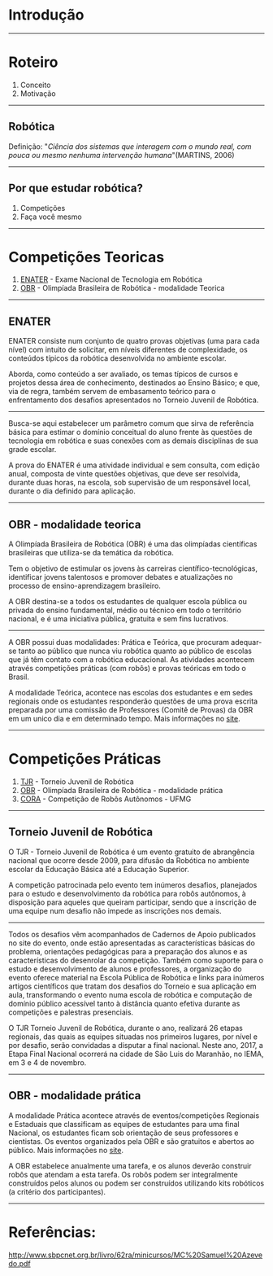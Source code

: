 <!--
  backdrop: introduction
-->

# Introdução
---
# Roteiro

1. Conceito
1. Motivação

---

## Robótica

Definição: "_Ciência dos sistemas que interagem com o mundo real, com pouca ou mesmo nenhuma intervenção humana_"(MARTINS, 2006)

---

## Por que estudar robótica?

1. Competições
1. Faça você mesmo

---
# Competições Teoricas

1. [ENATER](http://www.enater.org/anteriores.php) - Exame Nacional de Tecnologia em Robótica
1. [OBR](http://www.obr.org.br) - Olimpíada Brasileira de Robótica - modalidade Teorica

---
## ENATER

ENATER consiste num conjunto de quatro provas objetivas (uma para cada nível) com intuito de solicitar, em níveis diferentes de complexidade, os conteúdos típicos da robótica desenvolvida no ambiente escolar.

Aborda, como conteúdo a ser avaliado, os temas típicos de cursos e projetos dessa área de conhecimento, destinados ao Ensino Básico; e que, via de regra, também servem de embasamento teórico para o enfrentamento dos desafios apresentados no Torneio Juvenil de Robótica.

---
Busca-se aqui estabelecer um parâmetro comum que sirva de referência básica para estimar o domínio conceitual do aluno frente às questões de tecnologia em robótica e suas conexões com as demais disciplinas de sua grade escolar.

A prova do ENATER é uma atividade individual e sem consulta, com edição anual, composta de vinte questões objetivas, que deve ser resolvida, durante duas horas, na escola, sob supervisão de um responsável local, durante o dia definido para aplicação.

---
## OBR - modalidade teorica

A Olimpíada Brasileira de Robótica (OBR) é uma das olimpíadas científicas brasileiras que utiliza-se da temática da robótica.

Tem o objetivo de estimular os jovens às carreiras científico-tecnológicas, identificar jovens talentosos e promover debates e atualizações no processo de ensino-aprendizagem brasileiro.

A OBR destina-se a todos os estudantes de qualquer escola pública ou privada do ensino fundamental, médio ou técnico em todo o território nacional, e é uma iniciativa pública, gratuita e sem fins lucrativos.

---
A OBR possui duas modalidades: Prática e Teórica, que procuram adequar-se tanto ao público que nunca viu robótica quanto ao público de escolas que já têm contato com a robótica educacional. As atividades acontecem através competições práticas (com robôs) e provas teóricas em todo o Brasil.

A modalidade Teórica, acontece nas escolas dos estudantes e em sedes regionais onde os estudantes responderão questões de uma prova escrita preparada por uma comissão de Professores (Comitê de Provas) da OBR em um unico dia e em determinado tempo. Mais informações no [site](http://www.obr.org.br/como-funciona-modalidade-teorica/).

---
# Competições Práticas

1. [TJR](http://www.torneiojrobotica.org/) - Torneio Juvenil de Robótica
1. [OBR](http://www.obr.org.br) - Olimpíada Brasileira de Robótica - modalidade prática
1. [CORA](https://www.facebook.com/UFMGcora) - Competição de Robôs Autônomos - UFMG

---

## Torneio Juvenil de Robótica

O TJR - Torneio Juvenil de Robótica é um evento gratuito de abrangência nacional que ocorre desde 2009, para difusão da Robótica no ambiente escolar da Educação Básica até a Educação Superior.

A competição patrocinada pelo evento tem inúmeros desafios, planejados para o estudo e desenvolvimento da robótica para robôs autônomos, à disposição para aqueles que queiram participar, sendo que a inscrição de uma equipe num desafio não impede as inscrições nos demais.

---
Todos os desafios vêm acompanhados de Cadernos de Apoio publicados no site do evento, onde estão apresentadas as características básicas do problema, orientações pedagógicas para a preparação dos alunos e as características do desenrolar da competição. Também como suporte para o estudo e desenvolvimento de alunos e professores, a organização do evento oferece material na Escola Pública de Robótica e links para inúmeros artigos científicos que tratam dos desafios do Torneio e sua aplicação em aula, transformando o evento numa escola de robótica e computação de domínio público acessível tanto à distância quanto efetiva durante as competições e palestras presenciais.

O TJR Torneio Juvenil de Robótica, durante o ano, realizará 26 etapas regionais, das quais as equipes situadas nos primeiros lugares, por nível e por desafio, serão convidadas a disputar a final nacional. Neste ano, 2017, a Etapa Final Nacional ocorrerá na cidade de São Luis do Maranhão, no IEMA, em 3 e 4 de novembro.

---
## OBR - modalidade prática

A modalidade Prática acontece através de eventos/competições Regionais e Estaduais que classificam as equipes de estudantes para uma final Nacional, os estudantes ficam sob orientação de seus professores e cientistas. Os eventos organizados pela OBR e são gratuitos e abertos ao público. Mais informações no [site](http://www.obr.org.br/como-funciona-modalidade-teorica/).

A OBR estabelece anualmente uma tarefa, e os alunos deverão construir robôs que atendam a esta tarefa. Os robôs podem ser integralmente construídos pelos alunos ou podem ser construídos utilizando kits robóticos (a critério dos participantes).

---
# Referências:

http://www.sbpcnet.org.br/livro/62ra/minicursos/MC%20Samuel%20Azevedo.pdf
